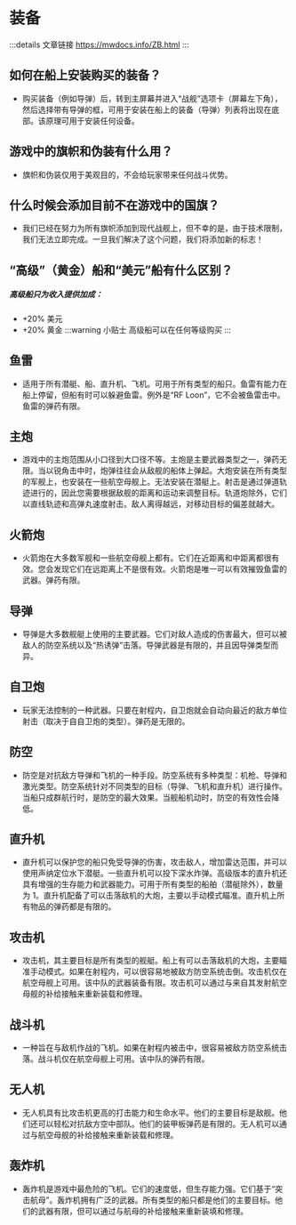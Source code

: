 # 装备
:::details 文章链接
https://mwdocs.info/ZB.html
:::
## 如何在船上安装购买的装备？
- 购买装备（例如导弹）后，转到主屏幕并进入“战舰”选项卡（屏幕左下角），然后选择带有导弹的框，可用于安装在船上的装备（导弹）列表将出现在底部。该原理可用于安装任何设备。

## 游戏中的旗帜和伪装有什么用？
- 旗帜和伪装仅用于美观目的，不会给玩家带来任何战斗优势。

## 什么时候会添加目前不在游戏中的国旗？
- 我们已经在努力为所有旗帜添加到现代战舰上，但不幸的是，由于技术限制，我们无法立即完成。一旦我们解决了这个问题，我们将添加新的标志！

## “高级”（黄金）船和“美元”船有什么区别？
<h5>高级船只为收入提供加成：</h5>

- +20% 美元
- +20% 黄金
:::warning 小贴士
高级船可以在任何等级购买
:::

## 鱼雷
- 适用于所有潜艇、船、直升机、飞机。可用于所有类型的船只。鱼雷有能力在船上停留，但船有时可以躲避鱼雷。例外是“RF Loon”，它不会被鱼雷击中。鱼雷的弹药有限。

## 主炮
- 游戏中的主炮范围从小口径到大口径不等。主炮是主要武器类型之一，弹药无限。当以锐角击中时，炮弹往往会从敌舰的船体上弹起。大炮安装在所有类型的军舰上，也安装在一些航空母舰上。无法安装在潜艇上。射击是通过弹道轨迹进行的，因此您需要根据敌舰的距离和运动来调整目标。轨道炮除外，它们以直线轨迹和高弹丸速度射击。敌人离得越远，对移动目标的偏差就越大。

## 火箭炮
- 火箭炮在大多数军舰和一些航空母舰上都有。它们在近距离和中距离都很有效。您会发现它们在远距离上不是很有效。火箭炮是唯一可以有效摧毁鱼雷的武器。弹药有限。

## 导弹
- 导弹是大多数舰艇上使用的主要武器。它们对敌人造成的伤害最大，但可以被敌人的防空系统以及“热诱弹”击落。导弹武器是有限的，并且因导弹类型而异。

## 自卫炮
- 玩家无法控制的一种武器。只要在射程内，自卫炮就会自动向最近的敌方单位射击（取决于自自卫炮的类型）。弹药是无限的。

## 防空
- 防空是对抗敌方导弹和飞机的一种手段。防空系统有多种类型：机枪、导弹和激光类型。防空系统针对不同类型的目标（导弹、飞机和直升机）进行操作。当船只成群航行时，是防空的最大效果。当舰船机动时，防空的有效性会降低。

## 直升机
- 直升机可以保护您的船只免受导弹的伤害，攻击敌人，增加雷达范围，并可以使用声纳定位水下潜艇。一些直升机可以投下深水炸弹。高级版本的直升机还具有增强的生存能力和武器能力。可用于所有类型的船舶（潜艇除外），数量为 1。直升机配备了可以击落敌机的大炮，主要以手动模式瞄准。直升机上所有物品的弹药都是有限的。

## 攻击机
- 攻击机，其主要目标是所有类型的舰艇。船上有可以击落敌机的大炮，主要瞄准手动模式。如果在射程内，可以很容易地被敌方防空系统击倒。攻击机仅在航空母舰上可用。该中队的武器装备有限。攻击机可以通过与来自其发射航空母舰的补给接触来重新装载和修理。

## 战斗机
- 一种旨在与敌机作战的飞机。如果在射程内被击中，很容易被敌方防空系统击落。战斗机仅在航空母舰上可用。该中队的弹药有限。

## 无人机
- 无人机具有比攻击机更高的打击能力和生命水平。他们的主要目标是敌舰。他们还可以轻松对抗敌方空中部队。他们的装甲板弹药是有限的。无人机可以通过与航空母舰的补给接触来重新装载和修理。

## 轰炸机
- 轰炸机是游戏中最危险的飞机。它们的速度低，但生存能力强。它们基于“突击航母”。轰炸机拥有广泛的武器。所有类型的船只都是他们的主要目标。他们的武器有限，但可以通过与航母的补给接触来重新装填和修理。
